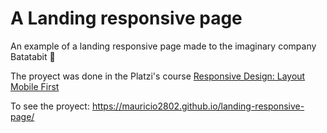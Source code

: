 # A Landing responsive page
An example of a landing responsive page made to the imaginary company Batatabit 🥔

The proyect was done in the Platzi's course [Responsive Design: Layout Mobile First](https://platzi.com/clases/mobile-first/)

To see the proyect: https://mauricio2802.github.io/landing-responsive-page/
